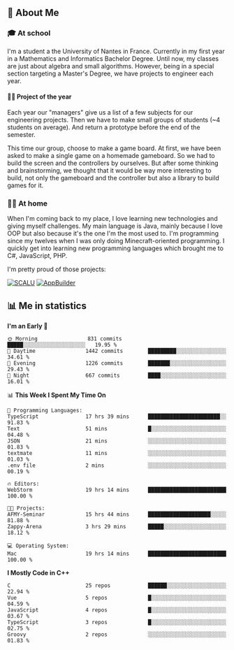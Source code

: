## 👀 About Me

### 🎓 At school

I'm a student a the University of Nantes in France. Currently in my first year in a Mathematics and Informatics Bachelor Degree. Until now, my classes are just about algebra and small algorithms. However, being in a special section targeting a Master's Degree, we have projects to engineer each year. 

#### 🔧🔬 Project of the year

Each year our "managers" give us a list of a few subjects for our engineering projects. Then we have to make small groups of students (~4 students on average). And return a prototype before the end of the semester.

This time our group, choose to make a game board. At first, we have been asked to make a single game on a homemade gameboard. So we had to build the screen and the controllers by ourselves. 
But after some thinking and brainstorming, we thought that it would be way more interesting to build, not only the gameboard and the controller but also a library to build games for it.

### 👨‍💻 At home

When I'm coming back to my place, I love learning new technologies and giving myself challenges. My main language is Java, mainly because I love OOP but also because it's the one I'm the most used to. I'm programming since my twelves when I was only doing Minecraft-oriented programming.  I quickly get into learning new programming languages which brought me to C#, JavaScript, PHP. 

I'm pretty proud of those projects:

[![SCALU](https://github-readme-stats.vercel.app/api/pin?username=renardfute&repo=SCALU)](https://github.com/renardfute/scalu)
[![AppBuilder](https://github-readme-stats.vercel.app/api/pin?username=pulsedev2&repo=AppBuilder)](https://github.com/pulsedev2/AppBuilder)

## 📊 Me in statistics
<!--START_SECTION:waka-->
**I'm an Early 🐤** 

```text
🌞 Morning                831 commits         █████░░░░░░░░░░░░░░░░░░░░   19.95 % 
🌆 Daytime                1442 commits        █████████░░░░░░░░░░░░░░░░   34.61 % 
🌃 Evening                1226 commits        ███████░░░░░░░░░░░░░░░░░░   29.43 % 
🌙 Night                  667 commits         ████░░░░░░░░░░░░░░░░░░░░░   16.01 % 
```


📊 **This Week I Spent My Time On** 

```text
💬 Programming Languages: 
TypeScript               17 hrs 39 mins      ███████████████████████░░   91.83 % 
Text                     51 mins             █░░░░░░░░░░░░░░░░░░░░░░░░   04.48 % 
JSON                     21 mins             ░░░░░░░░░░░░░░░░░░░░░░░░░   01.83 % 
textmate                 11 mins             ░░░░░░░░░░░░░░░░░░░░░░░░░   01.03 % 
.env file                2 mins              ░░░░░░░░░░░░░░░░░░░░░░░░░   00.19 % 

🔥 Editors: 
WebStorm                 19 hrs 14 mins      █████████████████████████   100.00 % 

🐱‍💻 Projects: 
AFMY-Seminar             15 hrs 44 mins      ████████████████████░░░░░   81.88 % 
Zappy-Arena              3 hrs 29 mins       █████░░░░░░░░░░░░░░░░░░░░   18.12 % 

💻 Operating System: 
Mac                      19 hrs 14 mins      █████████████████████████   100.00 % 
```

**I Mostly Code in C++** 

```text
C                        25 repos            ██████░░░░░░░░░░░░░░░░░░░   22.94 % 
Vue                      5 repos             █░░░░░░░░░░░░░░░░░░░░░░░░   04.59 % 
JavaScript               4 repos             █░░░░░░░░░░░░░░░░░░░░░░░░   03.67 % 
TypeScript               3 repos             █░░░░░░░░░░░░░░░░░░░░░░░░   02.75 % 
Groovy                   2 repos             ░░░░░░░░░░░░░░░░░░░░░░░░░   01.83 % 
```




<!--END_SECTION:waka-->
